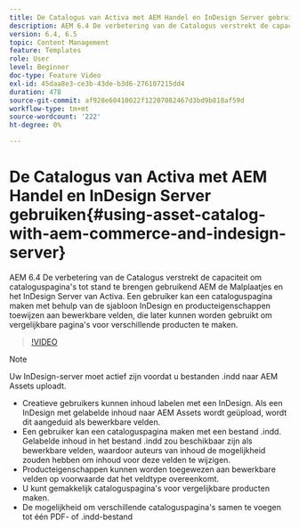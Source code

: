 ```yaml
---
title: De Catalogus van Activa met AEM Handel en InDesign Server gebruiken
description: AEM 6.4 De verbetering van de Catalogus verstrekt de capaciteit om cataloguspagina's tot stand te brengen gebruikend AEM de Malplaatjes en het InDesign Server van Activa.  Een gebruiker kan een cataloguspagina maken met behulp van de sjabloon InDesign en producteigenschappen toewijzen aan bewerkbare velden, die later kunnen worden gebruikt om vergelijkbare pagina's voor verschillende producten te maken.
version: 6.4, 6.5
topic: Content Management
feature: Templates
role: User
level: Beginner
doc-type: Feature Video
exl-id: 45daa8e3-ce3b-43de-b3d6-276107215dd4
duration: 478
source-git-commit: af928e60410022f12207082467d3bd9b818af59d
workflow-type: tm+mt
source-wordcount: '222'
ht-degree: 0%

---
```


# De Catalogus van Activa met AEM Handel en InDesign Server gebruiken{#using-asset-catalog-with-aem-commerce-and-indesign-server}

AEM 6.4 De verbetering van de Catalogus verstrekt de capaciteit om cataloguspagina&#39;s tot stand te brengen gebruikend AEM de Malplaatjes en het InDesign Server van Activa.  Een gebruiker kan een cataloguspagina maken met behulp van de sjabloon InDesign en producteigenschappen toewijzen aan bewerkbare velden, die later kunnen worden gebruikt om vergelijkbare pagina&#39;s voor verschillende producten te maken.

>[!VIDEO](https://video.tv.adobe.com/v/22540?quality=12&learn=on)

>[!NOTE]
>
>Uw InDesign-server moet actief zijn voordat u bestanden \.indd naar AEM Assets uploadt.

* Creatieve gebruikers kunnen inhoud labelen met een InDesign. Als een InDesign met gelabelde inhoud naar AEM Assets wordt geüpload, wordt dit aangeduid als bewerkbare velden.
* Een gebruiker kan een cataloguspagina maken met een bestand \.indd. Gelabelde inhoud in het bestand \.indd zou beschikbaar zijn als bewerkbare velden, waardoor auteurs van inhoud de mogelijkheid zouden hebben om inhoud voor deze velden te wijzigen.
* Producteigenschappen kunnen worden toegewezen aan bewerkbare velden op voorwaarde dat het veldtype overeenkomt.
* U kunt gemakkelijk cataloguspagina&#39;s voor vergelijkbare producten maken.
* De mogelijkheid om verschillende cataloguspagina&#39;s samen te voegen tot één PDF- of \.indd-bestand
